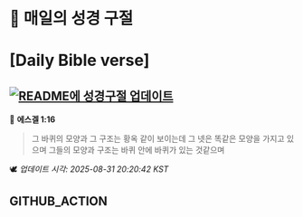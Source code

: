 # 🙏 매일의 성경 구절
# [Daily Bible verse]
## [![README에 성경구절 업데이트](https://github.com/DONGSUKA/first_test/actions/workflows/update-readme-bible.yml/badge.svg)](https://github.com/DONGSUKA/first_test/actions/workflows/update-readme-bible.yml)
<!-- START_BIBLE_VERSE -->
📖 **에스겔 1:16**
> 그 바퀴의 모양과 그 구조는 황옥 같이 보이는데 그 넷은 똑같은 모양을 가지고 있으며 그들의 모양과 구조는 바퀴 안에 바퀴가 있는 것같으며

🕊️ _업데이트 시각: 2025-08-31 20:20:42 KST_
  <!-- END_BIBLE_VERSE -->
## GITHUB_ACTION

